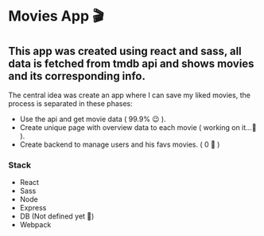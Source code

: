 # Movies App 🎬

## This app was created using react and sass, all data is fetched from tmdb api and shows movies and its corresponding info.

The central idea was create an app where I can save my liked movies, the process is separated in these phases:

- Use the api and get movie data ( 99.9% 😉 ).
- Create unique page with overview data to each movie ( working on it...🔨 ).
- Create backend to manage users and his favs movies. ( 0 🤔 )


### Stack

- React
- Sass
- Node
- Express
- DB (Not defined yet 🤔)
- Webpack

